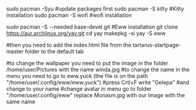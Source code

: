 sudo pacman -Syu #update packages first
sudo pacman -S kitty #Kitty installation
sudo pacman -S wofi #wofi installation


sudo pacman -S --needed base-devel git #Eww installation
git clone https://aur.archlinux.org/yay.git
cd yay
makepkg -si
yay -S eww

#then you need to add the index.html file from the tartarus-startpage-master folder to the default tab


#to change the wallpaper you need to put the image in the folder /home/user/Pictures with the name winda.jpg
#to change the name in the menu you need to go to eww.yuck  (the file is on the path "/home/user/.config/eww/eww.yuck")
#press Crtl+F write "Gelepa"
#and change to your name
#change avatar in menu go to folder "/home/user/.config/eww" replace Monasm.jpg with our image with the same name
